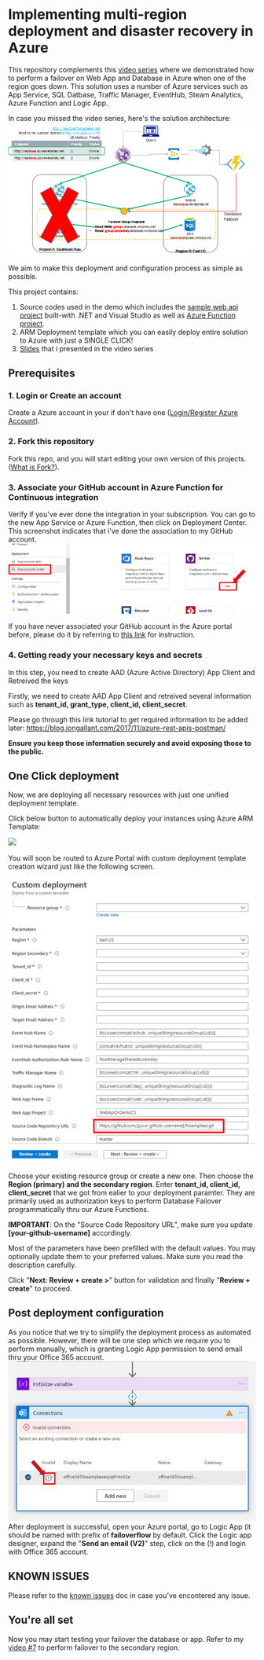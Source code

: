 # Implementing multi-region deployment and disaster recovery in Azure

This repository complements this [video series](https://www.youtube.com/playlist?list=PLe32w3jNLanrZ9_X58_3d13tQ5REMmnK3) where we demonstrated  how to perform a failover on Web App and Database in Azure when one of the region goes down.
This solution uses a number of Azure services such as App Service, SQL Datbase, Traffic Manager, EventHub, Steam Analytics, Azure Function and Logic App.

In case you missed the video series, here's the solution architecture:
![Solution Architecture](images/solution-architecture.png)

We aim to make this deployment and configuration process as simple as possible.

This project contains:

1. Source codes used in the demo which includes the [sample web api project](SourceCode/WebApiDrDemoCS/) built-with .NET and Visual Studio as well as [Azure Function project](SourceCode/FunctionAppFailover/).
2. ARM Deployment template which you can easily deploy entire solution to Azure with just a SINGLE CLICK!
3. [Slides](https://github.com/wely/fosampleaz/tree/master/slides) that i presented in the video series

<!-- # How to perform SINGLE CLICK deployment -->

## Prerequisites

### 1. Login or Create an account

Create a Azure account in your if don't have one ([Login/Register Azure Account](https://azure.microsoft.com/en-us/free/)).

### 2. Fork this repository

Fork this repo, and you will start editing your own version of this projects. ([What is Fork?](https://help.github.com/en/github/getting-started-with-github/fork-a-repo)).

### 3. Associate your GitHub account in Azure Function for Continuous integration
Verify if you've ever done the integration in your subscription. You can go to the new App Service or Azure Function, then click on Deployment Center. This screenshot indicates that i've done the association to my GitHub account.
![Github Cont Depl](images/github-cont-depl.png)

If you have never associated your GitHub account in the Azure portal before, please do it by referring to [this link](https://docs.microsoft.com/en-us/azure/azure-functions/functions-continuous-deployment#credentials) for instruction.

### 4. Getting ready your necessary keys and secrets

In this step, you need to create AAD (Azure Active Directory) App Client and Retreived the keys

Firstly, we need to create AAD App Client and retreived several information such as **tenant_id, grant_type, client_id, client_secret**.

Please go through this link tutorial to get required information to be added later: https://blog.jongallant.com/2017/11/azure-rest-apis-postman/

**Ensure you keep those information securely and avoid exposing those to the public.** 

## One Click deployment

Now, we are deploying all necessary resources with just one unified deployment template.

Click below button to automatically deploy your instances using Azure ARM Template:

<a href="https://portal.azure.com/#create/Microsoft.Template/uri/https%3A%2F%2Fraw.githubusercontent.com%2Fadityosnrost%2Ffosampleaz%2Fmaster%2FDeployment%2FazureDeployment.json" target="_blank"><img src="https://aka.ms/deploytoazurebutton"/></a>

You will soon be routed to Azure Portal with custom deployment template creation wizard just like the following screen. 

![Deployment Template](images/deployment-template.png)

Choose your existing resource group or create a new one. Then choose the **Region (primary) and the secondary region**. Enter **tenant_id, client_id, client_secret** that we got from ealier to your deployment paramter. They are primarily used as authorization keys to perform Database Failover programmatically thru our Azure Functions.

**IMPORTANT**: On the "Source Code Repository URL", make sure you update **[your-github-username]** accordingly. 

Most of the parameters have been prefilled with the default values. You may optionally update them to your preferred values. Make sure you read the description carefully.

Click "**Next: Review + create >**" button for validation and finally "**Review + create**" to proceed.


## Post deployment configuration

As you notice that we try to simplify the deployment process as automated as possible. However, there will be one step which we require you to perform manually, which is granting Logic App permission to send email thru your Office 365 account.
![Logicapp Email Auth](images/logicapp-email-auth.png)
After deployment is successful, open your Azure portal, go to Logic App (it should be named with prefix of **failoverflow** by default. Click the Logic app designer, expand the "**Send an email (V2)**" step, click on the (!) and login with Office 365 account.

## KNOWN ISSUES 

Please refer to the [known issues](known-issue.md) doc in case you've encontered any issue.

## You're all set

Now you may start testing your failover the database or app. Refer to my [video #7](https://www.youtube.com/watch?v=phjIB4lp4DY) to perform failover to the secondary region.

